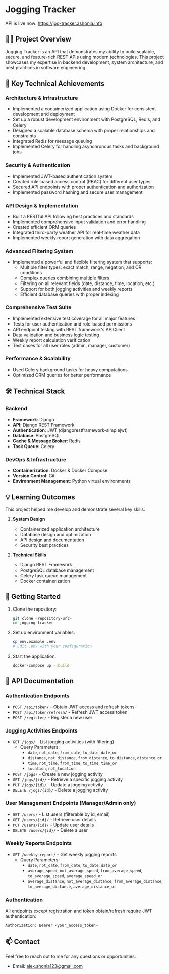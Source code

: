 # Jogging Tracker

API is live now: https://jog-tracker.ashonia.info

## 🏃‍♂️ Project Overview

Jogging Tracker is an API that demonstrates my ability to build scalable, secure, and feature-rich REST APIs using modern technologies. This project showcases my expertise in backend development, system architecture, and best practices in software engineering.

## 🚀 Key Technical Achievements

### Architecture & Infrastructure
- Implemented a containerized application using Docker for consistent development and deployment
- Set up a robust development environment with PostgreSQL, Redis, and Celery
- Designed a scalable database schema with proper relationships and constraints
- Integrated Redis for message queuing
- Implemented Celery for handling asynchronous tasks and background jobs

### Security & Authentication
- Implemented JWT-based authentication system
- Created role-based access control (RBAC) for different user types
- Secured API endpoints with proper authentication and authorization
- Implemented password hashing and secure user management

### API Design & Implementation
- Built a RESTful API following best practices and standards
- Implemented comprehensive input validation and error handling
- Created efficient ORM queries
- Integrated third-party weather API for real-time weather data
- Implemented weekly report generation with data aggregation

### Advanced Filtering System
- Implemented a powerful and flexible filtering system that supports:
  - Multiple filter types: exact match, range, negation, and OR conditions
  - Complex queries combining multiple filters
  - Filtering on all relevant fields (date, distance, time, location, etc.)
  - Support for both jogging activities and weekly reports
  - Efficient database queries with proper indexing

### Comprehensive Test Suite
- Implemented extensive test coverage for all major features
- Tests for user authentication and role-based permissions
- API endpoint testing with REST framework's APIClient
- Data validation and business logic testing
- Weekly report calculation verification
- Test cases for all user roles (admin, manager, customer)

### Performance & Scalability
- Used Celery background tasks for heavy computations
- Optimized ORM queries for better performance

## 🛠️ Technical Stack

### Backend
- **Framework**: Django
- **API**: Django REST Framework
- **Authentication**: JWT (djangorestframework-simplejwt)
- **Database**: PostgreSQL
- **Cache & Message Broker**: Redis
- **Task Queue**: Celery

### DevOps & Infrastructure
- **Containerization**: Docker & Docker Compose
- **Version Control**: Git
- **Environment Management**: Python virtual environments

## 💡 Learning Outcomes

This project helped me develop and demonstrate several key skills:

1. **System Design**
   - Containerized application architecture
   - Database design and optimization
   - API design and documentation
   - Security best practices

2. **Technical Skills**
   - Django REST Framework
   - PostgreSQL database management
   - Celery task queue management
   - Docker containerization

## 🚀 Getting Started

1. Clone the repository:
   ```bash
   git clone <repository-url>
   cd jogging-tracker
   ```

2. Set up environment variables:
   ```bash
   cp env.example .env
   # Edit .env with your configuration
   ```

3. Start the application:
   ```bash
   docker-compose up --build
   ```

## 📝 API Documentation

### Authentication Endpoints
- `POST /api/token/` - Obtain JWT access and refresh tokens
- `POST /api/token/refresh/` - Refresh JWT access token
- `POST /register/` - Register a new user

### Jogging Activities Endpoints
- `GET /jogs/` - List jogging activities (with filtering)
  - Query Parameters:
    - `date`, `not_date`, `from_date`, `to_date`, `date_or`
    - `distance`, `not_distance`, `from_distance`, `to_distance`, `distance_or`
    - `time`, `not_time`, `from_time`, `to_time`, `time_or`
    - `location`, `not_location`
- `POST /jogs/` - Create a new jogging activity
- `GET /jogs/{id}/` - Retrieve a specific jogging activity
- `PUT /jogs/{id}/` - Update a jogging activity
- `DELETE /jogs/{id}/` - Delete a jogging activity

### User Management Endpoints (Manager/Admin only)
- `GET /users/` - List users (filterable by id, email)
- `GET /users/{id}/` - Retrieve user details
- `PUT /users/{id}/` - Update user details
- `DELETE /users/{id}/` - Delete a user

### Weekly Reports Endpoints
- `GET /weekly-report/` - Get weekly jogging reports
  - Query Parameters:
    - `date`, `not_date`, `from_date`, `to_date`, `date_or`
    - `average_speed`, `not_average_speed`, `from_average_speed`, `to_average_speed`, `average_speed_or`
    - `average_distance`, `not_average_distance`, `from_average_distance`, `to_average_distance`, `average_distance_or`

### Authentication
All endpoints except registration and token obtain/refresh require JWT authentication:
```
Authorization: Bearer <your_access_token>
```

## 📫 Contact

Feel free to reach out to me for any questions or opportunities:
- Email: alex.shonia123@gmail.com
